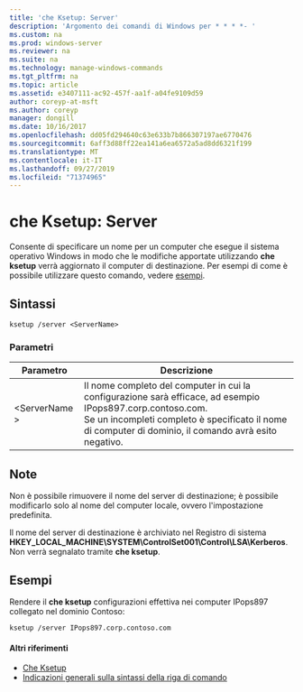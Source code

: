 ```yaml
---
title: 'che Ksetup: Server'
description: 'Argomento dei comandi di Windows per * * * *- '
ms.custom: na
ms.prod: windows-server
ms.reviewer: na
ms.suite: na
ms.technology: manage-windows-commands
ms.tgt_pltfrm: na
ms.topic: article
ms.assetid: e3407111-ac92-457f-aa1f-a04fe9109d59
author: coreyp-at-msft
ms.author: coreyp
manager: dongill
ms.date: 10/16/2017
ms.openlocfilehash: dd05fd294640c63e633b7b866307197ae6770476
ms.sourcegitcommit: 6aff3d88ff22ea141a6ea6572a5ad8dd6321f199
ms.translationtype: MT
ms.contentlocale: it-IT
ms.lasthandoff: 09/27/2019
ms.locfileid: "71374965"
---
```

# <a name="ksetupserver"></a>che Ksetup: Server



Consente di specificare un nome per un computer che esegue il sistema operativo Windows in modo che le modifiche apportate utilizzando **che ksetup** verrà aggiornato il computer di destinazione. Per esempi di come è possibile utilizzare questo comando, vedere [esempi](#BKMK_Examples).

## <a name="syntax"></a>Sintassi

```
ksetup /server <ServerName>
```

### <a name="parameters"></a>Parametri

|Parametro|Descrizione|
|---------|-----------|
|\<ServerName >|Il nome completo del computer in cui la configurazione sarà efficace, ad esempio IPops897.corp.contoso.com.</br>Se un incompleti completo è specificato il nome di computer di dominio, il comando avrà esito negativo.|

## <a name="remarks"></a>Note

Non è possibile rimuovere il nome del server di destinazione; è possibile modificarlo solo al nome del computer locale, ovvero l'impostazione predefinita.

Il nome del server di destinazione è archiviato nel Registro di sistema **HKEY_LOCAL_MACHINE\SYSTEM\ControlSet001\Control\LSA\Kerberos**. Non verrà segnalato tramite **che ksetup**.

## <a name="BKMK_Examples"></a>Esempi

Rendere il **che ksetup** configurazioni effettiva nei computer IPops897 collegato nel dominio Contoso:
```
ksetup /server IPops897.corp.contoso.com
```

#### <a name="additional-references"></a>Altri riferimenti

-   [Che Ksetup](ksetup.md)
-   [Indicazioni generali sulla sintassi della riga di comando](command-line-syntax-key.md)